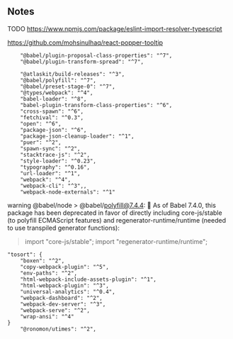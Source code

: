 ## Notes
TODO https://www.npmjs.com/package/eslint-import-resolver-typescript

https://github.com/mohsinulhaq/react-popper-tooltip

		"@babel/plugin-proposal-class-properties": "^7",
		"@babel/plugin-transform-spread": "^7",

		"@atlaskit/build-releases": "^3",
		"@babel/polyfill": "^7",
		"@babel/preset-stage-0": "^7",
		"@types/webpack": "^4",
		"babel-loader": "^8",
		"babel-plugin-transform-class-properties": "^6",
		"cross-spawn": "^6",
		"fetchival": "^0.3",
		"open": "^6",
		"package-json": "^6",
		"package-json-cleanup-loader": "^1",
		"puer": "^2",
		"spawn-sync": "^2",
		"stacktrace-js": "^2",
		"style-loader": "^0.23",
		"typography": "^0.16",
		"url-loader": "^1",
		"webpack": "^4",
		"webpack-cli": "^3",,
        "webpack-node-externals": "^1"

warning @babel/node > @babel/polyfill@7.4.4: 🚨 As of Babel 7.4.0, this
package has been deprecated in favor of directly
including core-js/stable (to polyfill ECMAScript
features) and regenerator-runtime/runtime
(needed to use transpiled generator functions):

  > import "core-js/stable";
  > import "regenerator-runtime/runtime";


	"tosort": {
		"boxen": "^2",
		"copy-webpack-plugin": "^5",
		"env-paths": "^2",
		"html-webpack-include-assets-plugin": "^1",
		"html-webpack-plugin": "^3",
		"universal-analytics": "^0.4",
		"webpack-dashboard": "^2",
		"webpack-dev-server": "^3",
		"webpack-serve": "^2",
		"wrap-ansi": "^4"
	}
		"@ronomon/utimes": "^2",
